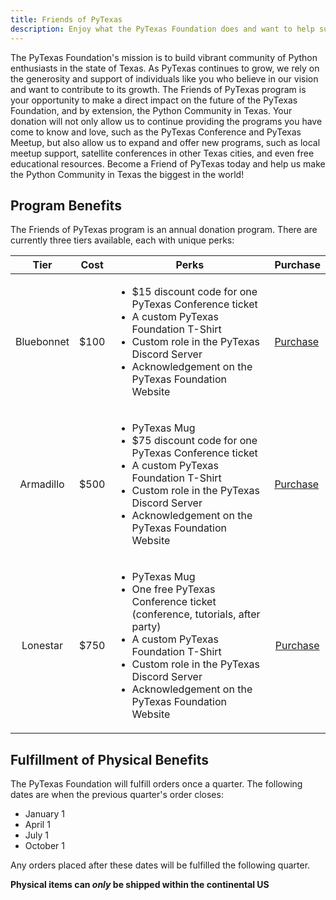 ```yaml
---
title: Friends of PyTexas
description: Enjoy what the PyTexas Foundation does and want to help support financially? We offer multiple tiers of support for individuals to choose from.
---
```


The PyTexas Foundation's mission is to build vibrant community of Python
enthusiasts in the state of Texas. As PyTexas continues to grow, we 
rely on the generosity and support of individuals like you who 
believe in our vision and want to contribute to its growth. The Friends of 
PyTexas program is your opportunity to make a direct impact on the future of 
the PyTexas Foundation, and by extension, the Python Community in Texas. Your 
donation will not only allow us to continue providing the programs you have 
come to know and love, such as the PyTexas Conference and PyTexas Meetup, but 
also allow us to expand and offer new programs, such as local meetup support,
satellite conferences in other Texas cities, and even free educational 
resources. Become a Friend of PyTexas today and help us make the Python 
Community in Texas the biggest in the world!

## Program Benefits

The Friends of PyTexas program is an annual donation program. There are currently
three tiers available, each with unique perks:

<table>
  <thead>
    <tr>
      <th>Tier</th>
      <th>Cost</th>
      <th>Perks</th>
      <th>Purchase</th>
    </tr>
  </thead>
  <tbody>
    <tr>
      <td align="center">Bluebonnet</td>
      <td align="center">$100</td>
      <td>
        <ul>
          <li>$15 discount code for one PyTexas Conference ticket</li>
          <li>A custom PyTexas Foundation T-Shirt</li>
          <li>Custom role in the PyTexas Discord Server</li>
          <li>Acknowledgement on the PyTexas Foundation Website</li>
        </ul>
      </td>
      <td><a class="md-button md-button--primary" href="https://buy.stripe.com/3csg1AaOx1ZTg24dQT">Purchase</a></td>
    </tr>
    <tr>
      <td align="center">Armadillo</td>
      <td align="center">$500</td>
      <td>
        <ul>
          <li>PyTexas Mug</li>
          <li>$75 discount code for one PyTexas Conference ticket</li>
          <li>A custom PyTexas Foundation T-Shirt</li>
          <li>Custom role in the PyTexas Discord Server</li>
          <li>Acknowledgement on the PyTexas Foundation Website</li>
        </ul>
      </td>
      <td><a class="md-button md-button--primary" href="https://buy.stripe.com/3cs6r04q9dIBeY0aEG">Purchase</a></td>
    </tr>
    <tr>
      <td align="center">Lonestar</td>
      <td align="center">$750</td>
      <td>
        <ul>
          <li>PyTexas Mug</li>
          <li>One free PyTexas Conference ticket (conference, tutorials, after party)</li>
          <li>A custom PyTexas Foundation T-Shirt</li>
          <li>Custom role in the PyTexas Discord Server</li>
          <li>Acknowledgement on the PyTexas Foundation Website</li>
        </ul>
      </td>
      <td align="center"><a class="md-button md-button--primary" href="https://buy.stripe.com/aEUaHgg8R0VP3fi5kl">Purchase</a></td>
    </tr>
  </tbody>
</table>

## Fulfillment of Physical Benefits

The PyTexas Foundation will fulfill orders once a quarter. The following dates
are when the previous quarter's order closes:

* January 1
* April 1
* July 1
* October 1

Any orders placed after these dates will be fulfilled the following quarter.

**Physical items can _only_ be shipped within the continental US**








